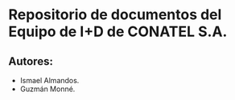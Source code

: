 # Repositorio de documentos del Equipo de I+D de CONATEL S.A.

## Autores:

* Ismael Almandos.
* Guzmán Monné.
